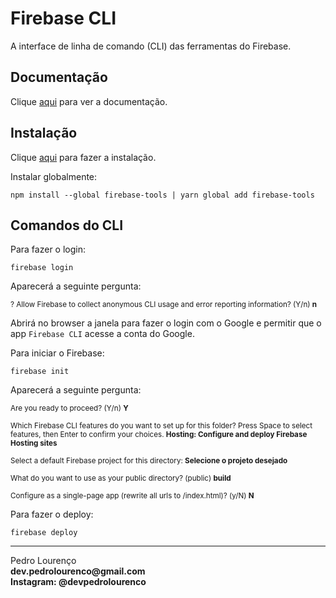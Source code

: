 # Firebase CLI

A interface de linha de comando (CLI) das ferramentas do Firebase.

## Documentação

Clique [aqui](https://github.com/firebase/firebase-tools) para ver a documentação.

## Instalação

Clique [aqui](https://www.npmjs.com/package/firebase-tools) para fazer a instalação.

Instalar globalmente:

```
npm install --global firebase-tools | yarn global add firebase-tools
```

## Comandos do CLI

Para fazer o login:

```
firebase login
```

Aparecerá a seguinte pergunta:

<sub>? Allow Firebase to collect anonymous CLI usage and error reporting information? (Y/n) **n** </sub>

Abrirá no browser a janela para fazer o login com o Google e permitir que o app `Firebase CLI` acesse a conta do Google.

Para iniciar o Firebase:

```
firebase init
```

Aparecerá a seguinte pergunta:

<sub> Are you ready to proceed? (Y/n) **Y** </sub>

<sub> Which Firebase CLI features do you want to set up for this folder? Press Space to select features, then Enter to confirm your choices. **Hosting: Configure and deploy Firebase Hosting sites** </sub>

<sub> Select a default Firebase project for this directory: **Selecione o projeto desejado** </sub>

<sub> What do you want to use as your public directory? (public) **build** </sub>

<sub> Configure as a single-page app (rewrite all urls to /index.html)? (y/N) **N** </sub>

Para fazer o deploy:

```
firebase deploy
```


<hr>
<stong>Pedro Lourenço</strong><br>
<Strong>dev.pedrolourenco@gmail.com</strong><br>
<Strong>Instagram: @devpedrolourenco</strong>